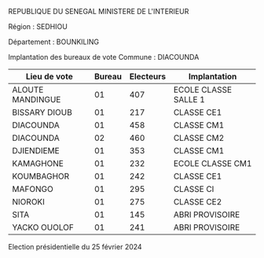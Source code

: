 REPUBLIQUE DU SENEGAL MINISTERE DE L'INTERIEUR

Région : SEDHIOU

Département : BOUNKILING

Implantation des bureaux de vote Commune : DIACOUNDA

| Lieu de vote | Bureau | Electeurs | Implantation |
| - | - | - | - |
| ALOUTE MANDINGUE | 01 | 407 | ECOLE CLASSE SALLE 1 |
| BISSARY DIOUB | 01 | 217 | CLASSE CE1 |
| DIACOUNDA | 01 | 458 | CLASSE CM1 |
| DIACOUNDA | 02 | 460 | CLASSE CM2 |
| DJIENDIEME | 01 | 353 | CLASSE CM1 |
| KAMAGHONE | 01 | 232 | ECOLE CLASSE CM1 |
| KOUMBAGHOR | 01 | 242 | CLASSE CE1 |
| MAFONGO | 01 | 295 | CLASSE CI |
| NIOROKI | 01 | 275 | CLASSE CE2 |
| SITA | 01 | 145 | ABRI PROVISOIRE |
| YACKO OUOLOF | 01 | 241 | ABRI PROVISOIRE |

<!-- PageNumber="4/14" -->

Election présidentielle du 25 février 2024
